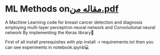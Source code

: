 # ML Methods on[مقاله من.pdf](https://github.com/Sofia-Amouei/ML-Methods-on-breast-cancer-detection-employing-MLP-CNN-with-Keras-/files/10488634/default.pdf)
A Machine Learning code for breast cancer detection and diagnosis employing
multi-layer perceptron neural network and Convolutional neural
network By implementing the Keras library📑

First of all install prerequisites with pip install -r requirements.txt then you can see experiments in notebook.ipynb💻
